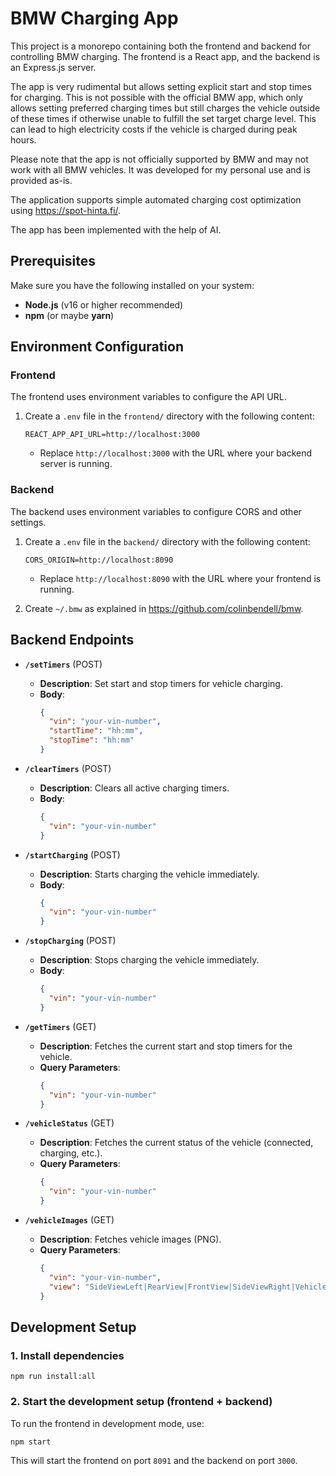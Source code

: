 # BMW Charging App

This project is a monorepo containing both the frontend and backend for controlling BMW charging. The frontend is a React app, and the backend is an Express.js server.

The app is very rudimental but allows setting explicit start and stop times for charging. This is not possible with the official BMW app, which only allows setting preferred charging times but still charges the vehicle outside of these times if otherwise unable to fulfill the set target charge level. This can lead to high electricity costs if the vehicle is charged during peak hours.

Please note that the app is not officially supported by BMW and may not work with all BMW vehicles. It was developed for my personal use and is provided as-is.

The application supports simple automated charging cost optimization using https://spot-hinta.fi/.

The app has been implemented with the help of AI.

## Prerequisites

Make sure you have the following installed on your system:

- **Node.js** (v16 or higher recommended)
- **npm** (or maybe **yarn**)

## Environment Configuration

### Frontend

The frontend uses environment variables to configure the API URL.

1. Create a `.env` file in the `frontend/` directory with the following content:

    ```
    REACT_APP_API_URL=http://localhost:3000
    ```

    - Replace `http://localhost:3000` with the URL where your backend server is running.

### Backend

The backend uses environment variables to configure CORS and other settings.

1. Create a `.env` file in the `backend/` directory with the following content:

    ```
    CORS_ORIGIN=http://localhost:8090
    ```

    - Replace `http://localhost:8090` with the URL where your frontend is running.

2. Create `~/.bmw` as explained in https://github.com/colinbendell/bmw.

## Backend Endpoints

- **`/setTimers`** (POST)
  - **Description**: Set start and stop timers for vehicle charging.
  - **Body**:
    ```json
    {
      "vin": "your-vin-number",
      "startTime": "hh:mm",
      "stopTime": "hh:mm"
    }
    ```

- **`/clearTimers`** (POST)
  - **Description**: Clears all active charging timers.
  - **Body**:
    ```json
    {
      "vin": "your-vin-number"
    }
    ```

- **`/startCharging`** (POST)
  - **Description**: Starts charging the vehicle immediately.
  - **Body**:
    ```json
    {
      "vin": "your-vin-number"
    }
    ```

- **`/stopCharging`** (POST)
  - **Description**: Stops charging the vehicle immediately.
  - **Body**:
    ```json
    {
      "vin": "your-vin-number"
    }
    ```

- **`/getTimers`** (GET)
  - **Description**: Fetches the current start and stop timers for the vehicle.
  - **Query Parameters**:
    ```json
    {
      "vin": "your-vin-number"
    }
    ```

- **`/vehicleStatus`** (GET)
  - **Description**: Fetches the current status of the vehicle (connected, charging, etc.).
  - **Query Parameters**:
    ```json
    {
      "vin": "your-vin-number"
    }
    ```

- **`/vehicleImages`** (GET)
  - **Description**: Fetches vehicle images (PNG).
  - **Query Parameters**:
    ```json
    {
      "vin": "your-vin-number",
      "view": "SideViewLeft|RearView|FrontView|SideViewRight|VehicleStatus|Dashboard"
    }
    ```

## Development Setup

### 1. Install dependencies

`npm run install:all`

### 2. Start the development setup (frontend + backend)

To run the frontend in development mode, use:

`npm start`

This will start the frontend on port `8091` and the backend on port `3000`.
